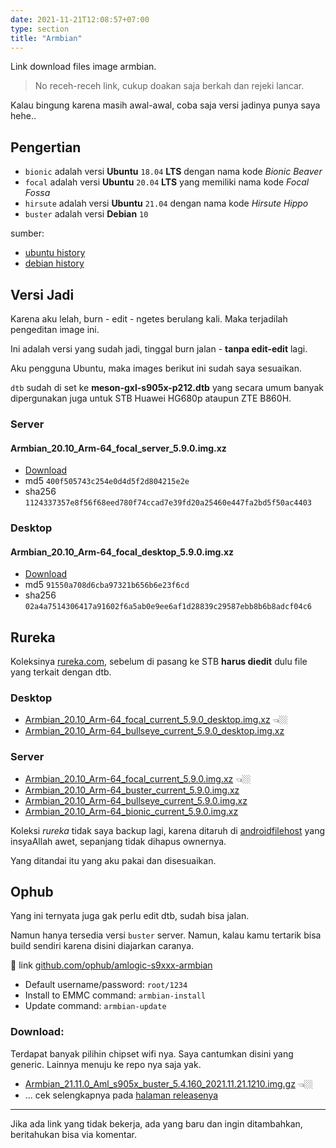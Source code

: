 ```yaml
---
date: 2021-11-21T12:08:57+07:00
type: section
title: "Armbian"
---
```

Link download files image armbian.

> No receh-receh link, cukup doakan saja berkah dan rejeki lancar.

Kalau bingung karena masih awal-awal, coba saja versi jadinya punya saya hehe..

## Pengertian

- `bionic` adalah versi **Ubuntu** `18.04` **LTS** dengan nama kode _Bionic Beaver_
- `focal` adalah versi **Ubuntu** `20.04` **LTS** yang memiliki nama kode _Focal Fossa_
- `hirsute` adalah versi **Ubuntu** `21.04` dengan nama kode *Hirsute Hippo*
- `buster` adalah versi **Debian** `10`

sumber:
- [ubuntu history](https://en.wikipedia.org/wiki/Ubuntu_version_history)
- [debian  history](https://en.wikipedia.org/wiki/Debian_version_history)

## Versi Jadi

Karena aku lelah, burn - edit - ngetes berulang kali. Maka terjadilah pengeditan image ini.

Ini adalah versi yang sudah jadi, tinggal burn jalan - **tanpa edit-edit** lagi.

Aku pengguna Ubuntu, maka images berikut ini sudah saya sesuaikan.

`dtb` sudah di set ke **meson-gxl-s905x-p212.dtb** yang secara umum banyak dipergunakan juga untuk STB Huawei HG680p ataupun ZTE B860H.


### Server

#### Armbian_20.10_Arm-64_focal_server_5.9.0.img.xz

- [Download](https://github.com/banghasan/stb.pages.dev/releases/download/0.2/Armbian_20.10_Arm-64_focal_server_5.9.0.img.xz)
- md5 `400f505743c254e0d4d5f2d804215e2e `
- sha256 `1124337357e8f56f68eed780f74ccad7e39fd20a25460e447fa2bd5f50ac4403`

### Desktop

#### Armbian_20.10_Arm-64_focal_desktop_5.9.0.img.xz

- [Download](https://github.com/banghasan/stb.pages.dev/releases/download/0.2/Armbian_20.10_Arm-64_focal_desktop_5.9.0.img.xz)
- md5 `91550a708d6cba97321b656b6e23f6cd`
- sha256 `02a4a7514306417a91602f6a5ab0e9ee6af1d28839c29587ebb8b6b8adcf04c6`


## Rureka

Koleksinya [rureka.com](https://rureka.com), sebelum di pasang ke STB **harus diedit** dulu file yang terkait dengan dtb.

### Desktop

- [Armbian_20.10_Arm-64_focal_current_5.9.0_desktop.img.xz](https://androidfilehost.com/?fid=10763459528675575689) 👈🏼
- [Armbian_20.10_Arm-64_bullseye_current_5.9.0_desktop.img.xz](https://androidfilehost.com/?fid=10763459528675575686)

### Server

- [Armbian_20.10_Arm-64_focal_current_5.9.0.img.xz](https://androidfilehost.com/?fid=10763459528675575688) 👈🏼
- [Armbian_20.10_Arm-64_buster_current_5.9.0.img.xz](https://androidfilehost.com/?fid=10763459528675575687)
- [Armbian_20.10_Arm-64_bullseye_current_5.9.0.img.xz](https://androidfilehost.com/?fid=10763459528675575685)
- [Armbian_20.10_Arm-64_bionic_current_5.9.0.img.xz](https://androidfilehost.com/?fid=10763459528675575683)

Koleksi _rureka_ tidak saya backup lagi, karena ditaruh di [androidfilehost](https://androidfilehost.com) yang insyaAllah awet, sepanjang tidak dihapus ownernya.

Yang ditandai itu yang aku pakai dan disesuaikan.

## Ophub

Yang ini ternyata juga gak perlu edit dtb, sudah bisa jalan.

Namun hanya tersedia versi `buster` server. Namun, kalau kamu tertarik bisa build sendiri karena disini diajarkan caranya.

🔖 link [github.com/ophub/amlogic-s9xxx-armbian](https://github.com/ophub/amlogic-s9xxx-armbian/)

- Default username/password: `root/1234`
- Install to EMMC command: `armbian-install`
- Update command: `armbian-update`

### Download:

Terdapat banyak pilihin chipset wifi nya. Saya cantumkan disini yang generic. Lainnya menuju ke repo nya saja yak.

- [Armbian_21.11.0_Aml_s905x_buster_5.4.160_2021.11.21.1210.img.gz](https://github.com/ophub/amlogic-s9xxx-armbian/releases/download/Armbian_Aml_buster_2021.11.21.1216/Armbian_21.11.0_Aml_s905x_buster_5.4.160_2021.11.21.1210.img.gz)  👈🏼
- ... cek selengkapnya pada [halaman releasenya](https://github.com/ophub/amlogic-s9xxx-armbian/releases)

---

Jika ada link yang tidak bekerja, ada yang baru dan ingin ditambahkan, beritahukan bisa via komentar.